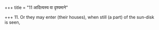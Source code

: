 +++
title = "11 आदित्यस्य वा दृश्यमाने"

+++
11. Or they may enter (their houses), when still (a part) of the sun-disk is seen,
